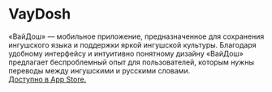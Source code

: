 # VayDosh
«ВайДош» — мобильное приложение, предназначенное для сохранения ингушского языка и поддержки яркой ингушской культуры.  Благодаря удобному интерфейсу и интуитивно понятному дизайну «ВайДош» предлагает беспроблемный опыт для пользователей, которым нужны переводы между ингушскими и русскими словами.<br/>
<a href="https://apps.apple.com/ru/app/%D0%B2%D0%B0%D0%B9%D0%B4%D0%BE%D1%88/id6450205976">Доступно в App Store.</a>
